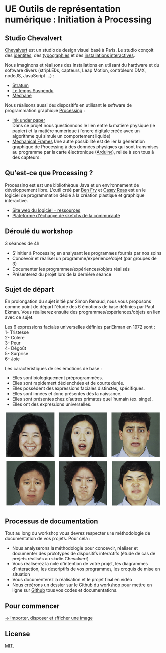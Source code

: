 # UE Outils de représentation numérique : Initiation à Processing

## Studio Chevalvert
[Chevalvert](https://chevalvert.fr/about/) est un studio de design visuel basé à Paris.
Le studio conçoit des [identités](https://chevalvert.fr/identite/), des [typographies](https://chevalvert.fr/typographie/relief/) et des [installations interactives](https://chevalvert.fr/installation/).

Nous imaginons et réalisons des installations en utilisant du hardware et du software divers (stripLEDs, capteurs, Leap Motion, contrôleurs DMX, nodeJS, JavaScript ...) :
- [Stratum](https://chevalvert.fr/installation/stratum/) 
- [Le temps Suspendu](https://chevalvert.fr/installation/le-temps-suspendu/)
- [Mechane](https://chevalvert.fr/installation/mechane/)

Nous réalisons aussi des dispositifs en utilisant le software de programmation graphique [Processing](https://processing.org/) :  
- [Ink under paper](https://chevalvert.fr/installation/ink-under-paper/)  
Dans ce projet nous questionnons le lien entre la matière physique (le papier) et la matière numérique (l'encre digitale créée avec un algorithme qui simule un comportement liquide). 
- [Mechanical Frames](https://chevalvert.fr/installation/mechanical-frames/)
Une autre possibilité est de lier la génération graphique de Processing à des données physiques qui sont transmises au programme par la carte électronique ([Arduino](https://www.arduino.cc/)), reliée à son tous à des capteurs.  


## Qu'est-ce que Processing ?
Processing est est une bibliothèque Java et un environnement de développement libre. L'outil créé par [Ben Fry](https://fathom.info/about/) et [Casey Reas](http://reas.com/) est un le logiciel de programmation dédié à la création plastique et graphique interactive. 

- [Site web du logiciel + ressources](https://processing.org/)  
- [Plateforme d'échange de sketchs de la communauté](https://www.openprocessing.org/)

## Déroulé du workshop
3 séances de 4h
- S'initier à Processing en analysant les programmes fournis par nos soins
- Concevoir et réaliser un programme/expérience/objet (par groupes de 3)
- Documenter les programmes/expériences/objets réalisés
- Présenterez du projet lors de la dernière séance

## Sujet de départ
En prolongation du sujet initié par Simon Renaud, nous vous proposons comme point de départ l'étude des 6 émotions de base définies par Paul Ekman. Vous réaliserez ensuite des programmes/expériences/objets en lien avec ce sujet.

Les 6 expressions faciales universelles définies par Ekman en 1972 sont :  
1- Tristesse  
2- Colère  
3- Peur  
4- Dégoût  
5- Surprise  
6- Joie  

Les caractéristiques de ces émotions de base :
- Elles sont biologiquement préprogrammées.
- Elles sont rapidement déclenchées et de courte durée.
- Elles possèdent des expressions faciales distinctes, spécifiques.
- Elles sont innées et donc présentes dès la naissance.
- Elles sont présentes chez d’autres primates que l’humain (ex. singe).
- Elles ont des expressions universelles. 

![ekman-emotions.png](ressources/ekman-emotions.png)

## Processus de documentation 
Tout au long du workshop vous devrez respecter une méthodologie de documentation de vos projets. Pour cela :
- Nous analyserons la méthodologie pour concevoir, réaliser et documenter des prototypes de dispositifs interactifs (étude de cas de projets réalisés au studio Chevalvert)
- Vous réaliserez la note d'intention de votre projet, les diagrammes d'interaction, les descriptifs de vos programmes, les croquis de mise en situation
- Vous documenterez la réalisation et le projet final en vidéo
- Nous créérons un dossier sur le Github du workshop pour mettre en ligne sur [Github](https://github.com) tous vos codes et documentations.

## Pour commencer
[→ Importer, disposer et afficher une image](/cours-1/mood-generator-0)

## License
[MIT.](https://tldrlegal.com/license/mit-license)
